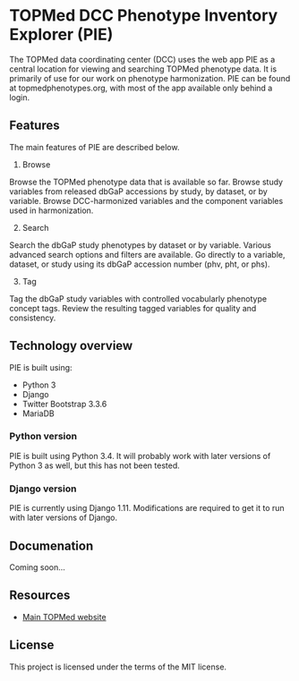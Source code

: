 # TOPMed DCC Phenotype Inventory Explorer (PIE)

The TOPMed data coordinating center (DCC) uses the web app PIE as a central location for viewing and searching TOPMed phenotype data. It is primarily of use for our work on phenotype harmonization. PIE can be found at topmedphenotypes.org, with most of the app available only behind a login.

## Features
The main features of PIE are described below.

1. Browse

Browse the TOPMed phenotype data that is available so far. Browse study variables from released dbGaP accessions by study, by dataset, or by variable. Browse DCC-harmonized variables and the component variables used in harmonization.

2. Search

Search the dbGaP study phenotypes by dataset or by variable. Various advanced search options and filters are available. Go directly to a variable, dataset, or study using its dbGaP accession number (phv, pht, or phs).

3. Tag

Tag the dbGaP study variables with controlled vocabularly phenotype concept tags. Review the resulting tagged variables for quality and consistency. 

## Technology overview
PIE is built using:
- Python 3
- Django
- Twitter Bootstrap 3.3.6
- MariaDB

### Python version
PIE is built using Python 3.4. It will probably work with later versions of Python 3 as well, but this has not been tested.

### Django version
PIE is currently using Django 1.11. Modifications are required to get it to run with later versions of Django.

## Documenation

Coming soon...

## Resources
- [Main TOPMed website](https://www.nhlbiwgs.org)


## License
This project is licensed under the terms of the MIT license.
